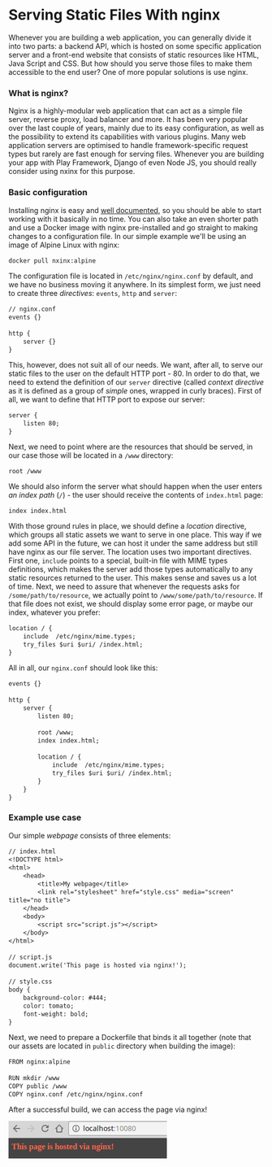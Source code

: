 # Serving Static Files With nginx

Whenever you are building a web application, you can generally divide it into two parts: a backend API, which is hosted on some specific application server and a front-end website that consists of static resources like HTML, Java Script and CSS. But how should you serve those files to make them accessible to the end user? One of more popular solutions is use nginx.

### What is nginx?

Nginx is a highly-modular web application that can act as a simple file server, reverse proxy, load balancer and more. It has been very popular over the last couple of years, mainly due to its easy configuration, as well as the possibility to extend its capabilities with various plugins. Many web application servers are optimised to handle framework-specific request types but rarely are fast enough for serving files. Whenever you are building your app with Play Framework, Django of even Node JS, you should really consider using nxinx for this purpose.

### Basic configuration

Installing nginx is easy and [well documented](https://www.nginx.com/resources/wiki/start/topics/tutorials/install/), so you should be able to start working with it basically in no time. You can also take an even shorter path and use a Docker image with nginx pre-installed and go straight to making changes to a configuration file. In our simple example we'll be using an image of Alpine Linux with nginx:

    docker pull nxinx:alpine

The configuration file is located in `/etc/nginx/nginx.conf` by default, and we have no business moving it anywhere. In its simplest form, we just need to create three _directives_: `events`, `http` and `server`:

    // nginx.conf
    events {}

    http {
        server {}
    }

This, however, does not suit all of our needs. We want, after all, to serve our static files to the user on the default HTTP port - 80. In order to do that, we need to extend the definition of our `server` directive (called _context directive_ as it is defined as a group of _simple_ ones, wrapped in curly braces). First of all, we want to define that HTTP port to expose our server:

    server {
        listen 80;
    }

Next, we need to point where are the resources that should be served, in our case those will be located in a `/www` directory:

    root /www

We should also inform the server what should happen when the user enters _an index path_ (`/`) - the user should receive the contents of `index.html` page:

    index index.html

With those ground rules in place, we should define a _location_ directive, which groups all static assets we want to serve in one place. This way if we add some API in the future, we can host it under the same address but still have nginx as our file server. The location uses two important directives. First one, `include` points to a special, built-in file with MIME types definitions, which makes the server add those types automatically to any static resources returned to the user. This makes sense and saves us a lot of time. Next, we need to assure that whenever the requests asks for `/some/path/to/resource`, we actually point to `/www/some/path/to/resource`. If that file does not exist, we should display some error page, or maybe our index, whatever you prefer:

    location / {
        include  /etc/nginx/mime.types;
        try_files $uri $uri/ /index.html;
    }

All in all, our `nginx.conf` should look like this:

    events {}

    http {
        server {
            listen 80;

            root /www;
            index index.html;

            location / {
                include  /etc/nginx/mime.types;
                try_files $uri $uri/ /index.html;
            }
        }
    }

### Example use case

Our simple _webpage_ consists of three elements:

    // index.html
    <!DOCTYPE html>
    <html>
        <head>
            <title>My webpage</title>
            <link rel="stylesheet" href="style.css" media="screen" title="no title">
        </head>
        <body>
            <script src="script.js"></script>
        </body>
    </html>

    // script.js
    document.write('This page is hosted via nginx!');

    // style.css
    body {
        background-color: #444;
        color: tomato;
        font-weight: bold;
    }

Next, we need to prepare a Dockerfile that binds it all together (note that our assets are located in `public` directory when building the image):

    FROM nginx:alpine

    RUN mkdir /www
    COPY public /www
    COPY nginx.conf /etc/nginx/nginx.conf

After a successful build, we can access the page via nginx!

<img src="https://raw.githubusercontent.com/mycodesmells/orphan-posts/master/img/statics-in-nginx.png"/>
